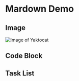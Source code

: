 # Mardown Demo
## Image
![Image of Yaktocat](https://octodex.github.com/images/yaktocat.png)
## Code Block
## Task List
